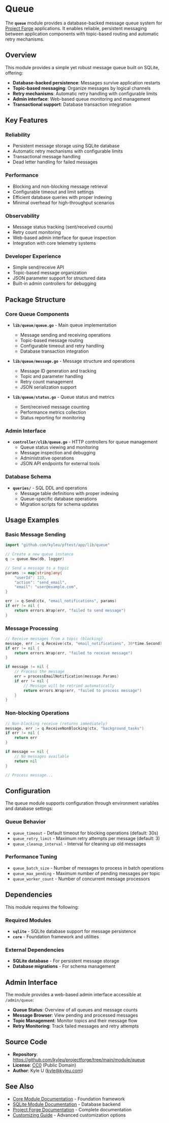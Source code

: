 # Queue

The **`queue`** module provides a database-backed message queue system for [Project Forge](https://projectforge.dev) applications. It enables reliable, persistent messaging between application components with topic-based routing and automatic retry mechanisms.

## Overview

This module provides a simple yet robust message queue built on SQLite, offering:

- **Database-backed persistence**: Messages survive application restarts
- **Topic-based messaging**: Organize messages by logical channels
- **Retry mechanisms**: Automatic retry handling with configurable limits
- **Admin interface**: Web-based queue monitoring and management
- **Transactional support**: Database transaction integration

## Key Features

### Reliability
- Persistent message storage using SQLite database
- Automatic retry mechanisms with configurable limits
- Transactional message handling
- Dead letter handling for failed messages

### Performance
- Blocking and non-blocking message retrieval
- Configurable timeout and limit settings
- Efficient database queries with proper indexing
- Minimal overhead for high-throughput scenarios

### Observability
- Message status tracking (sent/received counts)
- Retry count monitoring
- Web-based admin interface for queue inspection
- Integration with core telemetry systems

### Developer Experience
- Simple send/receive API
- Topic-based message organization
- JSON parameter support for structured data
- Built-in admin controllers for debugging

## Package Structure

### Core Queue Components

- **`lib/queue/queue.go`** - Main queue implementation
  - Message sending and receiving operations
  - Topic-based message routing
  - Configurable timeout and retry handling
  - Database transaction integration

- **`lib/queue/message.go`** - Message structure and operations
  - Message ID generation and tracking
  - Topic and parameter handling
  - Retry count management
  - JSON serialization support

- **`lib/queue/status.go`** - Queue status and metrics
  - Sent/received message counting
  - Performance metrics collection
  - Status reporting for monitoring

### Admin Interface

- **`controller/clib/queue.go`** - HTTP controllers for queue management
  - Queue status viewing and monitoring
  - Message inspection and debugging
  - Administrative operations
  - JSON API endpoints for external tools

### Database Schema

- **`queries/`** - SQL DDL and operations
  - Message table definitions with proper indexing
  - Queue-specific database operations
  - Migration scripts for schema updates

## Usage Examples

### Basic Message Sending

```go
import "github.com/kyleu/pftest/app/lib/queue"

// Create a new queue instance
q := queue.New(db, logger)

// Send a message to a topic
params := map[string]any{
    "userId": 123,
    "action": "send_email",
    "email": "user@example.com",
}

err := q.Send(ctx, "email_notifications", params)
if err != nil {
    return errors.Wrap(err, "failed to send message")
}
```

### Message Processing

```go
// Receive messages from a topic (blocking)
message, err := q.Receive(ctx, "email_notifications", 30*time.Second)
if err != nil {
    return errors.Wrap(err, "failed to receive message")
}

if message != nil {
    // Process the message
    err = processEmailNotification(message.Params)
    if err != nil {
        // Message will be retried automatically
        return errors.Wrap(err, "failed to process message")
    }
}
```

### Non-blocking Operations

```go
// Non-blocking receive (returns immediately)
message, err := q.ReceiveNonBlocking(ctx, "background_tasks")
if err != nil {
    return err
}

if message == nil {
    // No messages available
    return nil
}

// Process message...
```

## Configuration

The queue module supports configuration through environment variables and database settings:

### Queue Behavior
- `queue_timeout` - Default timeout for blocking operations (default: 30s)
- `queue_retry_limit` - Maximum retry attempts per message (default: 3)
- `queue_cleanup_interval` - Interval for cleaning up old messages

### Performance Tuning
- `queue_batch_size` - Number of messages to process in batch operations
- `queue_max_pending` - Maximum number of pending messages per topic
- `queue_worker_count` - Number of concurrent message processors

## Dependencies

This module requires the following:

### Required Modules
- **`sqlite`** - SQLite database support for message persistence
- **`core`** - Foundation framework and utilities

### External Dependencies
- **SQLite database** - For persistent message storage
- **Database migrations** - For schema management

## Admin Interface

The module provides a web-based admin interface accessible at `/admin/queue`:

- **Queue Status**: Overview of all queues and message counts
- **Message Browser**: View pending and processed messages
- **Topic Management**: Monitor topics and their message flow
- **Retry Monitoring**: Track failed messages and retry attempts

## Source Code

- **Repository**: https://github.com/kyleu/projectforge/tree/main/module/queue
- **License**: [CC0](https://creativecommons.org/publicdomain/zero/1.0) (Public Domain)
- **Author**: Kyle U (kyle@kyleu.com)

## See Also

- [Core Module Documentation](core.md) - Foundation framework
- [SQLite Module Documentation](sqlite.md) - Database backend
- [Project Forge Documentation](https://projectforge.dev) - Complete documentation
- [Customizing Guide](../customizing.md) - Advanced customization options
